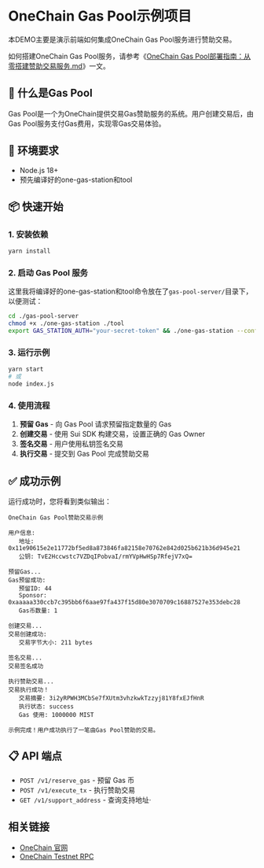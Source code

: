 # OneChain Gas Pool示例项目

本DEMO主要是演示前端如何集成OneChain Gas Pool服务进行赞助交易。

如何搭建OneChain Gas Pool服务，请参考《[OneChain Gas Pool部署指南：从零搭建赞助交易服务.md](./OneChain%20Gas%20Pool部署指南：从零搭建赞助交易服务.md)》一文。

## 🎯 什么是Gas Pool

Gas Pool是一个为OneChain提供交易Gas赞助服务的系统。用户创建交易后，由Gas Pool服务支付Gas费用，实现零Gas交易体验。

## 🔧 环境要求

- Node.js 18+
- 预先编译好的one-gas-station和tool

## 📦 快速开始

### 1. 安装依赖
```bash
yarn install
```

### 2. 启动 Gas Pool 服务

这里我将编译好的one-gas-station和tool命令放在了`gas-pool-server/`目录下，以便测试：

```bash
cd ./gas-pool-server
chmod +x ./one-gas-station ./tool
export GAS_STATION_AUTH="your-secret-token" && ./one-gas-station --config-path sample.yaml
```

### 3. 运行示例
```bash
yarn start
# 或
node index.js
```

### 4. 使用流程

1. **预留 Gas** - 向 Gas Pool 请求预留指定数量的 Gas
2. **创建交易** - 使用 Sui SDK 构建交易，设置正确的 Gas Owner
3. **签名交易** - 用户使用私钥签名交易
4. **执行交易** - 提交到 Gas Pool 完成赞助交易

## ✅ 成功示例

运行成功时，您将看到类似输出：

```
OneChain Gas Pool赞助交易示例

用户信息:
   地址: 0x11e90615e2e11772bf5ed8a873846fa82158e70762e842d025b621b36d945e21
   公钥: TvE2Hccwstc7VZDqIPobvaI/rmYVpHwHSp7RfejV7xQ=

预留Gas...
Gas预留成功:
   预留ID: 44
   Sponsor: 0xaaaaa330ccb7c395bb6f6aae97fa437f15d80e3070709c16887527e353debc28
   Gas币数量: 1

创建交易...
交易创建成功:
   交易字节大小: 211 bytes

签名交易...
交易签名成功

执行赞助交易...
交易执行成功！
   交易摘要: 3i2yRPWH3MCbSe7fXUtm3vhzkwkTzzyj81Y8fxEJfHnR
   执行状态: success
   Gas 使用: 1000000 MIST

示例完成！用户成功执行了一笔由Gas Pool赞助的交易。
```

## 📋 API 端点

- `POST /v1/reserve_gas` - 预留 Gas 币
- `POST /v1/execute_tx` - 执行赞助交易
- `GET /v1/support_address` - 查询支持地址·

##  相关链接

- [OneChain 官网](https://onelabs.cc)
- [OneChain Testnet RPC](https://rpc-testnet.onelabs.cc:443)


